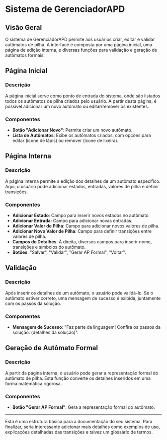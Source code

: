 # Sistema de GerenciadorAPD 

## Visão Geral

O sistema de GerenciadorAPD  permite aos usuários criar, editar e validar autômatos de pilha. A interface é composta por uma página inicial, uma página de edição interna, e diversas funções para validação e geração de autômatos formais.

## Página Inicial

### Descrição

A página inicial serve como ponto de entrada do sistema, onde são listados todos os autômatos de pilha criados pelo usuário. A partir desta página, é possível adicionar um novo autômato ou editar/remover os existentes.

### Componentes

- **Botão "Adicionar Novo"**: Permite criar um novo autômato.
- **Lista de Autômatos**: Exibe os autômatos criados, com opções para editar (ícone de lápis) ou remover (ícone de lixeira).

## Página Interna

### Descrição

A página interna permite a edição dos detalhes de um autômato específico. Aqui, o usuário pode adicionar estados, entradas, valores de pilha e definir transições.

### Componentes

- **Adicionar Estado**: Campo para inserir novos estados no autômato.
- **Adicionar Entrada**: Campo para adicionar novas entradas.
- **Adicionar Valor de Pilha**: Campo para adicionar novos valores de pilha.
- **Adicionar Novo Valor de Pilha**: Campo para definir transições entre valores de pilha.
- **Campos de Detalhes**: À direita, diversos campos para inserir nome, transições e símbolos do autômato.
- **Botões**: "Salvar", "Validar", "Gerar AP Formal", "Voltar".

## Validação

### Descrição

Após inserir os detalhes de um autômato, o usuário pode validá-lo. Se o autômato estiver correto, uma mensagem de sucesso é exibida, juntamente com os passos da solução.

### Componentes

- **Mensagem de Sucesso**: "Faz parte da linguagem! Confira os passos da solução: (detalhes da solução)".

## Geração de Autômato Formal

### Descrição

A partir da página interna, o usuário pode gerar a representação formal do autômato de pilha. Esta função converte os detalhes inseridos em uma forma matemática rigorosa.

### Componentes

- **Botão "Gerar AP Formal"**: Gera a representação formal do autômato.

---

Esta é uma estrutura básica para a documentação do seu sistema. Para finalizar, seria interessante adicionar mais detalhes como exemplos de uso, explicações detalhadas das transições e talvez um glossário de termos.
